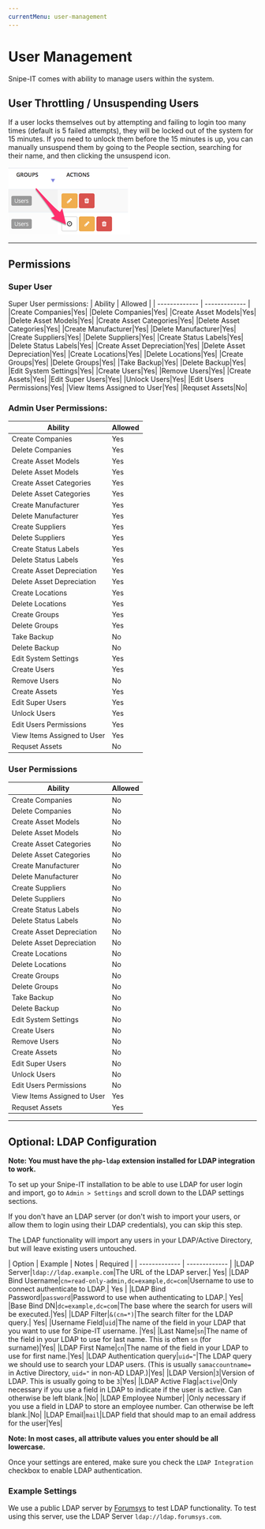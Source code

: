 ```yaml
---
currentMenu: user-management
---
```


# User Management

<div id="generated-toc" class="generate_from_h2"></div>

Snipe-IT comes with ability to manage users within the system.

## User Throttling / Unsuspending Users

If a user locks themselves out by attempting and failing to login too many times (default is 5 failed attempts), they will be locked out of the system for 15 minutes. If you need to unlock them before the 15 minutes is up, you can manually unsuspend them by going to the People section, searching for their name, and then clicking the unsuspend icon.

![Unsuspend](/img/unsuspend-user.png)

-----

## Permissions


### Super User

Super User permissions:
| Ability  | Allowed |
| ------------- | ------------- |
|Create Companies|Yes|
|Delete Companies|Yes|
|Create Asset Models|Yes|
|Delete Asset Models|Yes|
|Create Asset Categories|Yes|
|Delete Asset Categories|Yes|
|Create Manufacturer|Yes|
|Delete Manufacturer|Yes|
|Create Suppliers|Yes|
|Delete Suppliers|Yes|
|Create Status Labels|Yes|
|Delete Status Labels|Yes|
|Create Asset Depreciation|Yes|
|Delete Asset Depreciation|Yes|
|Create Locations|Yes|
|Delete Locations|Yes|
|Create Groups|Yes|
|Delete Groups|Yes|
|Take Backup|Yes|
|Delete Backup|Yes|
|Edit System Settings|Yes|
|Create Users|Yes|
|Remove Users|Yes|
|Create Assets|Yes|
|Edit Super Users|Yes|
|Unlock Users|Yes|
|Edit Users Permissions|Yes|
|View Items Assigned to User|Yes|
|Requset Assets|No|

### Admin User Permissions:

| Ability  | Allowed |
| ------------- | ------------- |
|Create Companies|Yes|
|Delete Companies|Yes|
|Create Asset Models|Yes|
|Delete Asset Models|Yes|
|Create Asset Categories|Yes|
|Delete Asset Categories|Yes|
|Create Manufacturer|Yes|
|Delete Manufacturer|Yes|
|Create Suppliers|Yes|
|Delete Suppliers|Yes|
|Create Status Labels|Yes|
|Delete Status Labels|Yes|
|Create Asset Depreciation|Yes|
|Delete Asset Depreciation|Yes|
|Create Locations|Yes|
|Delete Locations|Yes|
|Create Groups|Yes|
|Delete Groups|Yes|
|Take Backup|No|
|Delete Backup|No|
|Edit System Settings|Yes|
|Create Users|Yes|
|Remove Users|No|
|Create Assets|Yes|
|Edit Super Users|Yes|
|Unlock Users|Yes|
|Edit Users Permissions|Yes|
|View Items Assigned to User|Yes|
|Requset Assets|No|

### User Permissions

| Ability  | Allowed |
| ------------- | ------------- |
|Create Companies|No|
|Delete Companies|No|
|Create Asset Models|No|
|Delete Asset Models|No|
|Create Asset Categories|No|
|Delete Asset Categories|No|
|Create Manufacturer|No|
|Delete Manufacturer|No|
|Create Suppliers|No|
|Delete Suppliers|No|
|Create Status Labels|No|
|Delete Status Labels|No|
|Create Asset Depreciation|No|
|Delete Asset Depreciation|No|
|Create Locations|No|
|Delete Locations|No|
|Create Groups|No|
|Delete Groups|No|
|Take Backup|No|
|Delete Backup|No|
|Edit System Settings|No|
|Create Users|No|
|Remove Users|No|
|Create Assets|No|
|Edit Super Users|No|
|Unlock Users|No|
|Edit Users Permissions|No|
|View Items Assigned to User|Yes|
|Requset Assets|Yes|

-----

## Optional: LDAP Configuration

**Note: You must have the `php-ldap` extension installed for LDAP integration to work.**

To set up your Snipe-IT installation to be able to use LDAP for user login and import, go to `Admin > Settings` and scroll down to the LDAP settings sections.

If you don't have an LDAP server (or don't wish to import your users, or allow them to login using their LDAP credentials), you can skip this step.

The LDAP functionality will import any users in your LDAP/Active Directory, but will leave existing users untouched.

| Option  | Example | Notes | Required |
| ------------- | ------------- |
|LDAP Server|`ldap://ldap.example.com`|The URL of the LDAP server.| Yes|
|LDAP Bind Username|`cn=read-only-admin,dc=example,dc=com`|Username to use to connect authenticate to LDAP.| Yes |
|LDAP Bind Password|`password`|Password to use when authenticating to LDAP.| Yes|
|Base Bind DN|`dc=example,dc=com`|The base where the search for users will be executed.|Yes|
|LDAP Filter|`&(cn=*)`|The search filter for the LDAP query.| Yes|
|Username Field|`uid`|The name of the field in your LDAP that you want to use for Snipe-IT username. |Yes|
|Last Name|`sn`|The name of the field in your LDAP to use for last name. This is often `sn` (for surname)|Yes|
|LDAP First Name|`cn`|The name of the field in your LDAP to use for first name.|Yes|
|LDAP Authentication query|`uid="`|The LDAP query we should use to search your LDAP users. (This is usually `samaccountname=` in Active Directory, `uid="` in non-AD LDAP.)|Yes|
|LDAP Version|`3`|Version of LDAP. This is usually going to be `3`|Yes|
|LDAP Active Flag|`active`|Only necessary if you use a field in LDAP to indicate if the user is active. Can otherwise be left blank.|No|
|LDAP Employee Number| |Only necessary if you use a field in LDAP to store an employee number. Can otherwise be left blank.|No|
|LDAP Email|`mail`|LDAP field that should map to an email address for the user|Yes|

**Note: In most cases, all attribute values you enter should be all lowercase.**

Once your settings are entered, make sure you check the `LDAP Integration` checkbox to enable LDAP authentication.

### Example Settings

We use a public LDAP server by <a href="http://www.forumsys.com/tutorials/integration-how-to/ldap/online-ldap-test-server/">Forumsys</a> to test LDAP functionality. To test using this server, use the LDAP Server `ldap://ldap.forumsys.com`.
